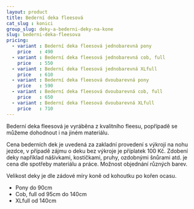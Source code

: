 ```yaml
---
layout: product
title: Bederní deka fleesová
cat_slug : konici
group_slug: deky-a-bederni-deky-na-kone
slug: bederni-deka-fleesova
pricing:
  - variant : Bederní deka fleesová jednobarevná pony
    price   : 490
  - variant : Bederní deka fleesová jednobarevná cob, full
    price   : 550
  - variant : Bederní deka fleesová jednobarevná XLfull
    price   : 610
  - variant : Bederní deka fleesová dvoubarevná pony
    price   : 590
  - variant : Bederní deka fleesová dvoubarevná cob, full
    price   : 650
  - variant : Bederní deka fleesová dvoubarevná XLfull
    price   : 710
---
```


Bederní deka fleesová je vyráběna z kvalitního fleesu, popřípadě se můžeme dohodnout i na jiném materiálu.

Cena bederních dek je uvedená za zakladní provedení s výkrojí na nohu jezdce, v případě zájmu o deku bez výkroje je příplatek 100&nbsp;Kč. 
Zdobení deky například nášivkami, kostičkami, pruhy, ozdobnými šnůrami atd. je cena dle spotřeby materiálu a práce.
Možnost objednání různých barev.

Velikost deky je dle zádové míry koně od kohoutku po kořen ocasu.

 - Pony do 90cm
 - Cob, full od 95cm do 140cm
 - XLfull od 140cm

